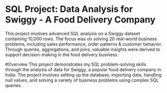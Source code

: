 # SQL Project: Data Analysis for Swiggy - A Food Delivery Company
This project involves advanced SQL analysis on a Swiggy dataset containing 10,000 rows. The focus was on solving 20 real-world business problems, including sales performance, order patterns &amp; customer behavior. Through queries, aggregations, and joins, valuable insights were derived to support decision-making in the food delivery business.

#Overview
This project demonstrates my SQL problem-solving skills through the analysis of data for Swiggy, a popular food delivery company in India. The project involves setting up the database, importing data, handling null values, and solving a variety of business problems using complex SQL queries.

